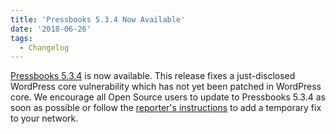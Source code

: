 ```yaml
---
title: 'Pressbooks 5.3.4 Now Available'
date: '2018-06-26'
tags:
  - Changelog
---
```


[Pressbooks 5.3.4](https://github.com/pressbooks/pressbooks/releases/5.3.4) is now
available. This release fixes a just-disclosed WordPress core vulnerability which has not
yet been patched in WordPress core. We encourage all Open Source users to update to
Pressbooks 5.3.4 as soon as possible or follow the
[reporter's instructions](https://blog.ripstech.com/2018/wordpress-file-delete-to-code-execution/)
to add a temporary fix to your network.
